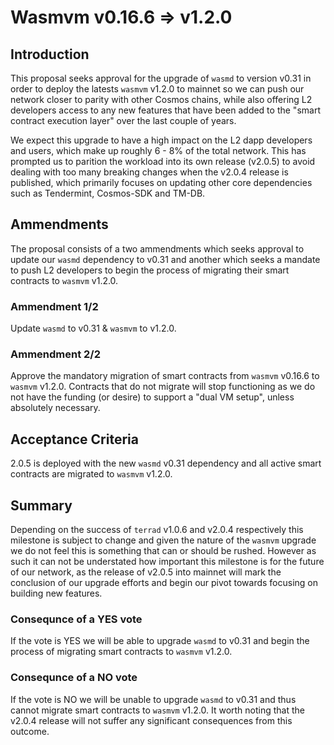 # Wasmvm v0.16.6 => v1.2.0

## Introduction
This proposal seeks approval for the upgrade of `wasmd` to version v0.31 in order to deploy the latests `wasmvm` v1.2.0 to mainnet so we can push our network closer to parity with other Cosmos chains, while also offering L2 developers access to any new features that have been added to the "smart contract execution layer" over the last couple of years. 

We expect this upgrade to have a high impact on the L2 dapp developers and users, which make up roughly 6 - 8% of the total network. This has prompted us to parition the workload into its own release (v2.0.5) to avoid dealing with too many breaking changes when the v2.0.4 release is published, which primarily focuses on updating other core dependencies such as Tendermint, Cosmos-SDK and TM-DB.

## Ammendments
The proposal consists of a two ammendments which seeks approval to update our `wasmd` dependency to v0.31 and another which seeks a mandate to push L2 developers to begin the process of migrating their smart contracts to `wasmvm` v1.2.0.

### Ammendment 1/2
Update `wasmd` to v0.31 & `wasmvm` to v1.2.0.

### Ammendment 2/2
Approve the mandatory migration of smart contracts from `wasmvm` v0.16.6 to `wasmvm` v1.2.0. Contracts that do not migrate will stop functioning as we do not have the funding (or desire) to support a "dual VM setup", unless absolutely necessary.

## Acceptance Criteria
2.0.5 is deployed with the new `wasmd` v0.31 dependency and all active smart contracts are migrated to `wasmvm` v1.2.0.

## Summary
Depending on the success of `terrad` v1.0.6 and v2.0.4 respectively this milestone is subject to change and given the nature of the `wasmvm` upgrade we do not feel this is something that can or should be rushed. However as such it can not be understated how important this milestone is for the future of our network, as the release of v2.0.5 into mainnet will mark the conclusion of our upgrade efforts and begin our pivot towards focusing on building new features.

### Consequnce of a YES vote
If the vote is YES we will be able to upgrade `wasmd` to v0.31 and begin the process of migrating smart contracts to `wasmvm` v1.2.0.

### Consequnce of a NO vote
If the vote is NO we will be unable to upgrade `wasmd` to v0.31 and thus cannot migrate smart contracts to `wasmvm` v1.2.0. It worth noting that the v2.0.4 release will not suffer any significant consequences from this outcome.
